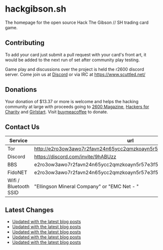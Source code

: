 # hackgibson.sh
The homepage for the open source Hack The Gibson // SH trading card game.


## Contributing

To add your card just submit a pull request with your card's front art, it would be added to the next run of set after community play testing.

Game play and discussions over the project is held the r2600 discord server. Come join us at [Discord](https://discord.com/invite/9hABUzz) or via IRC at https://www.scuttled.net/


## Donations

Your donation of $13.37 or more is welcome and helps the hacking community at large with proceeds going to [2600 Magazine](https://2600.com/), [Hackers for Charity](https://hackersforcharity.org) and [Girlstart](https://girlstart.org).  Visit [buymeacoffee](https://www.buymeacoffee.com/hackgibson.sh) to donate.


## Contact Us

Service | url
-|-
Tor | http://e2ro3ow3awo7r2favn24n65ycc2qmzkoayn5r57e3f56nvjwdcgg32ad.onion
Discord | https://discord.com/invite/9hABUzz
BBS | e2ro3ow3awo7r2favn24n65ycc2qmzkoayn5r57e3f56nvjwdcgg32ad.onion:23
FidoNET | e2ro3ow3awo7r2favn24n65ycc2qmzkoayn5r57e3f56nvjwdcgg32ad.onion:24554
Wifi / Bluetooth SSID | "Ellingson Mineral Company" or "EMC Net - <fidonet address>"

## Latest Changes
<!-- BLOG-POST-LIST:START -->
- [Updated with the latest blog posts](https://github.com/DFW2600/hackgibson.sh/commit/b4f98dcaa28e0441ac46868936896eac235fdfb0)
- [Updated with the latest blog posts](https://github.com/DFW2600/hackgibson.sh/commit/1c897aee148b91072610d381e7638b9c6bd78b07)
- [Updated with the latest blog posts](https://github.com/DFW2600/hackgibson.sh/commit/3a6885f2262a4fe0ee7ae33b1842367d7dd4a7c7)
- [Updated with the latest blog posts](https://github.com/DFW2600/hackgibson.sh/commit/d5e20c8154b0bb3d68e184cac68482f290f811eb)
- [Updated with the latest blog posts](https://github.com/DFW2600/hackgibson.sh/commit/d3bf690e8b592f4844853d9b522eda840dd7f2ce)
<!-- BLOG-POST-LIST:END -->
